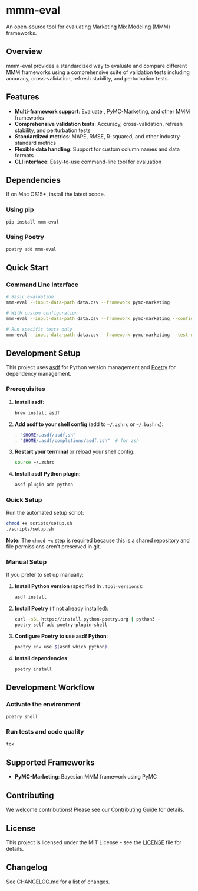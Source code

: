 # mmm-eval

An open-source tool for evaluating Marketing Mix Modeling (MMM) frameworks.

## Overview

mmm-eval provides a standardized way to evaluate and compare different MMM frameworks using a comprehensive suite of validation tests including accuracy, cross-validation, refresh stability, and perturbation tests.

## Features

- **Multi-framework support**: Evaluate , PyMC-Marketing, and other MMM frameworks
- **Comprehensive validation tests**: Accuracy, cross-validation, refresh stability, and perturbation tests
- **Standardized metrics**: MAPE, RMSE, R-squared, and other industry-standard metrics
- **Flexible data handling**: Support for custom column names and data formats
- **CLI interface**: Easy-to-use command-line tool for evaluation

## Dependencies

If on Mac OS15+, install the latest xcode.

### Using pip

```bash
pip install mmm-eval
```

### Using Poetry

```bash
poetry add mmm-eval
```

## Quick Start

### Command Line Interface

```bash
# Basic evaluation
mmm-eval --input-data-path data.csv --framework pymc-marketing

# With custom configuration
mmm-eval --input-data-path data.csv --framework pymc-marketing --config-path config.json --output-path results/

# Run specific tests only
mmm-eval --input-data-path data.csv --framework pymc-marketing --test-names accuracy cross_validation
```

## Development Setup

This project uses [asdf](https://asdf-vm.com/) for Python version management and [Poetry](https://python-poetry.org/) for dependency management.

### Prerequisites

1. **Install asdf**:

   ```bash
   brew install asdf
   ```

1. **Add asdf to your shell config** (add to `~/.zshrc` or `~/.bashrc`):

   ```bash
   . "$HOME/.asdf/asdf.sh"
   . "$HOME/.asdf/completions/asdf.zsh"  # for zsh
   ```

1. **Restart your terminal** or reload your shell config:

   ```bash
   source ~/.zshrc
   ```

1. **Install asdf Python plugin**:

   ```bash
   asdf plugin add python
   ```

### Quick Setup

Run the automated setup script:

```bash
chmod +x scripts/setup.sh
./scripts/setup.sh
```

**Note:** The `chmod +x` step is required because this is a shared repository and file permissions aren't preserved in git.

### Manual Setup

If you prefer to set up manually:

1. **Install Python version** (specified in `.tool-versions`):

   ```bash
   asdf install
   ```

1. **Install Poetry** (if not already installed):

   ```bash
   curl -sSL https://install.python-poetry.org | python3 -
   poetry self add poetry-plugin-shell
   ```

1. **Configure Poetry to use asdf Python**:

   ```bash
   poetry env use $(asdf which python)
   ```

1. **Install dependencies**:

   ```bash
   poetry install
   ```

## Development Workflow

### Activate the environment

```bash
poetry shell
```

### Run tests and code quality

```bash
tox
```

## Supported Frameworks

- **PyMC-Marketing**: Bayesian MMM framework using PyMC

## Contributing

We welcome contributions! Please see our [Contributing Guide](CONTRIBUTING.md) for details.

## License

This project is licensed under the MIT License - see the [LICENSE](LICENSE) file for details.

## Changelog

See [CHANGELOG.md](CHANGELOG.md) for a list of changes.
